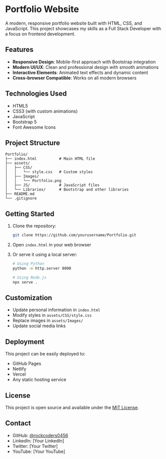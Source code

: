# Portfolio Website

A modern, responsive portfolio website built with HTML, CSS, and JavaScript. This project showcases my skills as a Full Stack Developer with a focus on frontend development.

## Features

- **Responsive Design**: Mobile-first approach with Bootstrap integration
- **Modern UI/UX**: Clean and professional design with smooth animations
- **Interactive Elements**: Animated text effects and dynamic content
- **Cross-browser Compatible**: Works on all modern browsers

## Technologies Used

- HTML5
- CSS3 (with custom animations)
- JavaScript
- Bootstrap 5
- Font Awesome Icons

## Project Structure

```
Portfolio/
├── index.html          # Main HTML file
├── assets/
│   ├── CSS/
│   │   └── style.css   # Custom styles
│   ├── Images/
│   │   └── Portfolio.png
│   ├── JS/             # JavaScript files
│   └── Libraries/      # Bootstrap and other libraries
├── README.md
└── .gitignore
```

## Getting Started

1. Clone the repository:
   ```bash
   git clone https://github.com/yourusername/Portfolio.git
   ```

2. Open `index.html` in your web browser

3. Or serve it using a local server:
   ```bash
   # Using Python
   python -m http.server 8000
   
   # Using Node.js
   npx serve .
   ```

## Customization

- Update personal information in `index.html`
- Modify styles in `assets/CSS/style.css`
- Replace images in `assets/Images/`
- Update social media links

## Deployment

This project can be easily deployed to:
- GitHub Pages
- Netlify
- Vercel
- Any static hosting service

## License

This project is open source and available under the [MIT License](LICENSE).

## Contact

- GitHub: [@rockcoders0456](https://github.com/rockcoders0456)
- LinkedIn: [Your LinkedIn]
- Twitter: [Your Twitter]
- YouTube: [Your YouTube] 